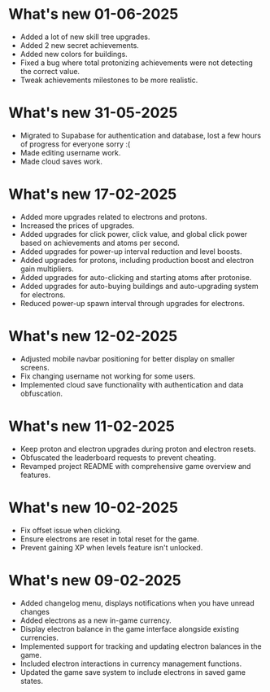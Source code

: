 # What's new 01-06-2025

- Added a lot of new skill tree upgrades.
- Added 2 new secret achievements.
- Added new colors for buildings.
- Fixed a bug where total protonizing achievements were not detecting the correct value.
- Tweak achievements milestones to be more realistic.

# What's new 31-05-2025

- Migrated to Supabase for authentication and database, lost a few hours of progress for everyone sorry :(
- Made editing username work.
- Made cloud saves work.

# What's new 17-02-2025

- Added more upgrades related to electrons and protons.
- Increased the prices of upgrades.
- Added upgrades for click power, click value, and global click power based on achievements and atoms per second.
- Added upgrades for power-up interval reduction and level boosts.
- Added upgrades for protons, including production boost and electron gain multipliers.
- Added upgrades for auto-clicking and starting atoms after protonise.
- Added upgrades for auto-buying buildings and auto-upgrading system for electrons.
- Reduced power-up spawn interval through upgrades for electrons.

# What's new 12-02-2025

- Adjusted mobile navbar positioning for better display on smaller screens.
- Fix changing username not working for some users.
- Implemented cloud save functionality with authentication and data obfuscation.

# What's new 11-02-2025

- Keep proton and electron upgrades during proton and electron resets.
- Obfuscated the leaderboard requests to prevent cheating.
- Revamped project README with comprehensive game overview and features.

# What's new 10-02-2025

- Fix offset issue when clicking.
- Ensure electrons are reset in total reset for the game.
- Prevent gaining XP when levels feature isn't unlocked.

# What's new 09-02-2025

- Added changelog menu, displays notifications when you have unread changes
- Added electrons as a new in-game currency.
- Display electron balance in the game interface alongside existing currencies.
- Implemented support for tracking and updating electron balances in the game.
- Included electron interactions in currency management functions.
- Updated the game save system to include electrons in saved game states.
